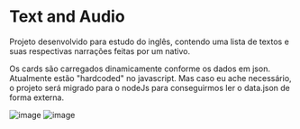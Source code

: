 # Text and Audio
Projeto desenvolvido para estudo do inglês, contendo uma lista de textos e suas respectivas narrações feitas por um nativo.

Os cards são carregados dinamicamente conforme os dados em json. Atualmente estão "hardcoded" no javascript. Mas caso eu ache necessário, o projeto será migrado para o nodeJs para conseguirmos ler o data.json de forma externa.

![image](https://user-images.githubusercontent.com/20566858/90700884-51c62f00-e25d-11ea-8d08-4b0ed67c83af.png)
![image](https://user-images.githubusercontent.com/20566858/90700853-3c510500-e25d-11ea-8460-8fc003497125.png)

